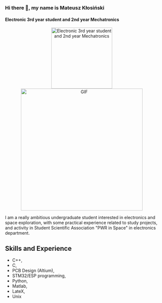 ### Hi there 👋, my name is Mateusz Kłosiński
#### Electronic 3rd year student and 2nd year Mechatronics

<div style="text-align: center;">
  <img src="https://encrypted-tbn0.gstatic.com/images?q=tbn:ANd9GcTzcuKNPGlCJtM14LWK2ehv7iLpmsMfEqyenpYd8QjrBw&s" alt="Electronic 3rd year student and 2nd year Mechatronics" width="200">
  <img src="https://hips.hearstapps.com/pop.h-cdn.co/assets/16/01/640x319/gallery-1451927485-ezgifcom-optimize.gif?resize=1200:*"alt="GIF" width="400">
  
</div>

I am a really ambitious undergraduate student interested in electronics and space
exploration, with some practical experience related to study projects, and activity in
Student Scientific Association "PWR in Space" in electronics department.

## Skills and Experience
* C++,
* C,
* PCB Design (Altium),
* STM32/ESP programming,
* Python,
* Matlab,
* LateX,
* Unix

